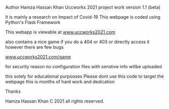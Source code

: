 Author Hamza Hassan Khan 
Uccworks 2021 project work version 1.1 (beta)

It is mainly a research on Impact of Covid-19 
This webpage is coded using Python's Flask Framework



This webapp is viewable at 
www.uccworks2021.com

also contains a nice game if you do a 404 or 403
or directly access it however there are few bugs
 
www.uccworks2021.com/game

for security reason no configuration files with senstive info willbe uploaded

this solely for educational purpooses Please dont use this code to target the webpage 
this is months of hard work and dedication

Thanks

Hamza Hassan Khan 
C 2021 all rights reserved.
